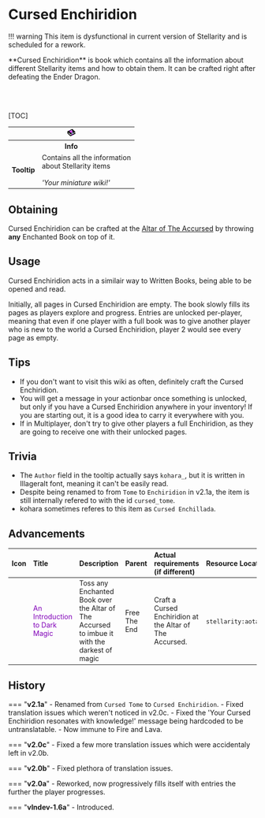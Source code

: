 # Cursed Enchiridion

!!! warning
	This item is dysfunctional in current version of Stellarity and is scheduled for a rework.

<div class="result kohara-infobox-grid" markdown>
<div markdown class="kohara-infobox-text">
**Cursed Enchiridion** is book which contains all the information about different Stellarity items and how to obtain them. It can be crafted right after defeating the Ender Dragon.

<br><br>

[TOC]

</div>
<div class="kohara-infobox-table">
  <table id="kohara-infobox--item">
	<tr>
		<th colspan="2" class="kohara-infobox--top-image"><img src="../../assets/items/cursed_tome.png"></th>
	</tr>
	<tr>
		<th colspan="2">Info</th>
	</tr>
	<tr>
		<td><b>Tooltip</b></td>
		<td>
		Contains all the information
		<br>
		about Stellarity items
		<br><br>
		<i>'Your miniature wiki!'</i>
		</td>
	</tr>
</table>
</div>
</div>

## Obtaining
Cursed Enchiridion can be crafted at the [Altar of The Accursed](../mechanics/altar_of_the_accursed.md) by throwing **any** <i class="icon-minecraft icon-minecraft-enchanted-book"></i>Enchanted Book on top of it.

## Usage
Cursed Enchiridion acts in a similair way to <i class="icon-minecraft icon-minecraft-written-book"></i>Written Books, being able to be opened and read.

Initially, all pages in Cursed Enchiridion are empty. The book slowly fills its pages as players explore and progress. Entries are unlocked per-player, meaning that even if one player with a full book was to give another player who is new to the world a Cursed Enchiridion, player 2 would see every page as empty.

## Tips
- If you don't want to visit this wiki as often, definitely craft the Cursed Enchiridion.
- You will get a message in your actionbar once something is unlocked, but only if you have a Cursed Enchiridion anywhere in your inventory! If you are starting out, it is a good idea to carry it everywhere with you.
- If in Multiplayer, don't try to give other players a full Enchiridion, as they are going to receive one with their unlocked pages.

## Trivia
- The `Author` field in the tooltip actually says `kohara_`, but it is written in Illageralt font, meaning it can't be easily read.
- Despite being renamed to from `Tome` to `Enchiridion` in v2.1a, the item is still internally refered to with the id `cursed_tome`.
- kohara sometimes referes to this item as `Cursed Enchillada`.

## Advancements
| Icon | Title | Description | Parent | Actual requirements (if different) | Resource Location |
| :--- | :--- | :--- | :--- | :--- | :--- |
| <div class="adv-div"><i class="adv adv-goal"></i><i class="icon-adv icon-stellarity icon-stellarity-cursed-tome"></i></div> | <span style="color: #8000B8;">An Introduction to Dark Magic</span> | Toss any Enchanted Book over the Altar of The Accursed to imbue it with the darkest of magic | Free The End | Craft a Cursed Enchiridion at the Altar of The Accursed. | `stellarity:aota/an_introduction_to_dark_magic` |

## History
=== "**v2.1a**"
	- Renamed from `Cursed Tome` to `Cursed Enchiridion`.
	- Fixed translation issues which weren't noticed in v2.0c.
	- Fixed the 'Your Cursed Enchiridion resonates with knowledge!' message being hardcoded to be untranslatable.
	- Now immune to Fire and Lava.

=== "**v2.0c**"
	- Fixed a few more translation issues which were accidentaly left in v2.0b.

=== "**v2.0b**"
	- Fixed plethora of translation issues.

=== "**v2.0a**"
	- Reworked, now progressively fills itself with entries the further the player progresses.

=== "**vIndev-1.6a**"
	- Introduced.
